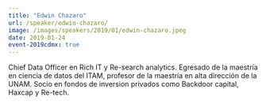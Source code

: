 ```yaml
---
title: "Edwin Chazaro"
url: /speaker/edwin-chazaro/
image: /images/speakers/2019/01/edwin-chazaro.jpeg
date: 2019-01-24
event-2019cdmx: true
---
```


Chief Data Officer en Rich IT y Re-search analytics. Egresado de la maestría en ciencia de datos del ITAM, profesor de la maestría en alta dirección de la UNAM. Socio en fondos de inversion privados como Backdoor capital, Haxcap y Re-tech.